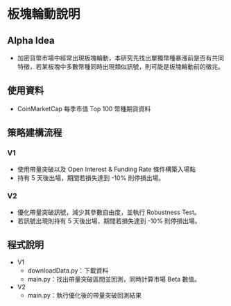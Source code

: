 # 板塊輪動說明

## Alpha Idea

- 加密貨幣市場中經常出現板塊輪動，本研究先找出單獨幣種暴漲前是否有共同特徵，若某板塊中多數幣種同時出現類似訊號，則可能是板塊輪動前的徵兆。

## 使用資料
- CoinMarketCap 每季市值 Top 100 幣種期貨資料

## 策略建構流程

### V1
- 使用帶量突破以及 Open Interest & Funding Rate 條件構築入場點
- 持有 5 天後出場，期間若損失達到 -10% 則停損出場。

### V2
- 優化帶量突破訊號，減少其參數自由度，並執行 Robustness Test。
- 若訊號出現則持有 5 天後出場，期間若損失達到 -10% 則停損出場。

## 程式說明
- V1
    - downloadData.py：下載資料
    - main.py：找出帶量突破區間並回測，同時計算市場 Beta 數值。
- V2
    - main.py：執行優化後的帶量突破回測結果  
